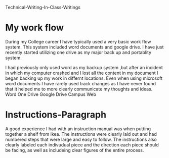 Technical-Writing-In-Class-Writings

# My work flow

During my College career I have typically used a very basic work flow system. This system included word documents and google drive. I have just recently started utilizing one drive as my major back up and portablity system.

I had previously only used word as my backup system ,but after an incident in which my computer crashed and I lost all the content in my document I began backing up my work in differnt locations. Even when using microsoft word documents I have rarely used track changes as I have never found that it helped me to more clearly communicate my thoughts and ideas.
Word
One Drive
Google Drive
Campus Web

# Instructions-Paragraph

A good experience I had with an instruction manual was when putting together a shelf from ikea. The instructions were clearly laid out and had numbered steps that were large and easy to follow. The instructions also clearly labeled each indivudual piece and the direction each piece should be facing, as well as includeing clear figures of the entire process.
